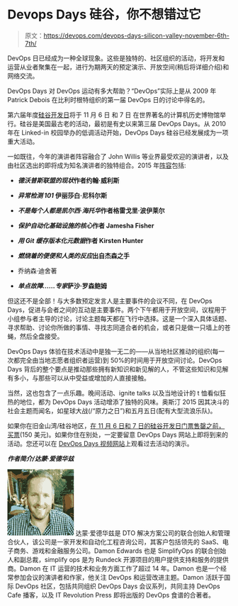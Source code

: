 # Devops Days 硅谷，你不想错过它

> 原文：<https://devops.com/devops-days-silicon-valley-november-6th-7th/>

DevOps 日已经成为一种全球现象。这些是独特的、社区组织的活动，将开发和运营从业者聚集在一起，进行为期两天的预定演示、开放空间(稍后将详细介绍)和网络交流。

DevOps Days 对 DevOps 运动有多大帮助？“DevOps”实际上是从 2009 年 Patrick Debois 在比利时根特组织的第一届 DevOps 日的讨论中得名的。

第六届年度[硅谷开发日](http://www.devopsdays.org/events/2015-siliconvalley/)将于 11 月 6 日 和 7 日 在世界著名的计算机历史博物馆举行。硅谷是美国最古老的活动，最初是有史以来第三届 DevOps Days。从 2010 年在 Linked-in 校园举办的低调活动开始，DevOps Days 硅谷已经发展成为一项重大活动。

一如既往，今年的演讲者阵容融合了 John Willis 等业界最受欢迎的演讲者，以及由社区选出的即将成为知名演讲者的独特组合。2015 年[阵容](http://www.devopsdays.org/events/2015-siliconvalley/program/)包括:

*   ***德沃普斯联盟的现状*作者约翰·威利斯**

*   ***异常检测 101* 伊丽莎白·尼科尔斯**

*   ***不是每个人都是凯尔西·海托华*作者格雷戈里·波伊莱尔**

*   ***保护自动化基础设施的核心*作者 Jamesha Fisher**

*   ***用 Git 缓存版本化元数据*作者 Kirsten Hunter**

*   ***燃烧着的便便和人类的反应*出自杰森之手**

*   乔纳森·迪舍著

*   ***单点故障……专家*萨沙·罗森鲍姆**

但这还不是全部！与大多数预定发言人是主要事件的会议不同，在 DevOps Days，促进与会者之间的互动是主要事件。两个下午都用于开放空间，议程用于小组参与者主导的讨论，讨论主题每天都在飞行中选择。这是一个深入具体话题、寻求帮助、讨论你所做的事情、寻找志同道合者的机会，或者只是做一只墙上的苍蝇，然后全盘接受。

DevOps Days 体验在技术活动中是独一无二的——从当地社区推动的组织(每一次都完全由当地志愿者组织者运营)到 50%的时间用于开放空间讨论。DevOps Days 背后的整个要点是推动那些拥有新知识和新见解的人，不管这些知识和见解有多小，与那些可以从中受益或增加的人直接接触。

当然，这也包含了一点乐趣。晚间活动、ignite talks 以及当地设计的 t 恤看似狂热的地位，都为 DevOps Days 活动增添了独特的风味。奥斯汀 2015 因其决斗的社会主题而闻名，如星球大战(/“原力之日”)和五月五日(配有大型流浪乐队)。

如果你在旧金山湾/硅谷地区，[在 11 月 6 日和 7 日的硅谷开发日门票售罄之前，买票](https://register.devopsdayssv.com/reg6/)(150 美元)。如果你住在别处，一定要留意 DevOps Days 网站上即将到来的活动。您还可以在 [DevOps Days 视频网站](https://vimeo.com/devopsdays/albums)上观看过去活动的演示。

***作者简介/达蒙·爱德华兹***

[![41368124db43a27257c31df174a61357_400x400](img/077b3f9bdf522fb46a1251a06c19cfc6.png)](https://devops.com/wp-content/uploads/2015/10/41368124db43a27257c31df174a61357_400x400.jpeg) 达蒙·爱德华兹是 DTO 解决方案公司的联合创始人和管理合伙人，该公司是一家开发和自动化工程咨询公司，其客户包括领先的 SaaS、电子商务、游戏和金融服务公司。Damon Edwards 也是 SimplifyOps 的联合创始人和副总裁，simplify ops 是为 Rundeck 开源项目的用户提供支持和服务的提供商。Damon 在 IT 运营的技术和业务方面工作了超过 14 年。Damon 也是一个经常参加会议的演讲者和作家，他关注 DevOps 和运营改进主题。Damon 活跃于国际 DevOps 社区，包括共同组织 DevOps Days 会议系列，共同主持 DevOps Cafe 播客，以及 IT Revolution Press 即将出版的 DevOps 食谱的合著者。